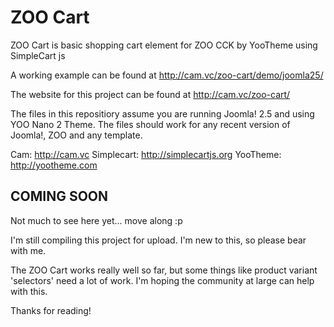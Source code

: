 ZOO Cart
========

ZOO Cart is basic shopping cart element for ZOO CCK by YooTheme using SimpleCart js

A working example can be found at http://cam.vc/zoo-cart/demo/joomla25/

The website for this project can be found at http://cam.vc/zoo-cart/

The files in this repositiory assume you are running Joomla! 2.5 and using YOO Nano 2 Theme. The files should work for any recent version of Joomla!, ZOO and any template.

Cam: http://cam.vc
Simplecart: http://simplecartjs.org
YooTheme: http://yootheme.com


COMING SOON
-----------

Not much to see here yet... move along :p

I'm still compiling this project for upload. I'm new to this, so please bear with me.

The ZOO Cart works really well so far, but some things like product variant 'selectors' need a lot of work. I'm hoping the community at large can help with this.


Thanks for reading!

